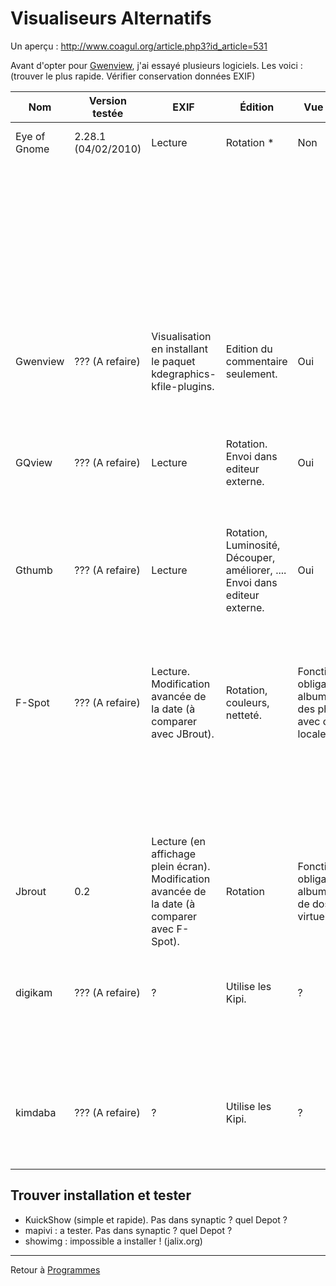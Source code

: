 # Visualiseurs Alternatifs

Un aperçu : <http://www.coagul.org/article.php3?id_article=531>

Avant d'opter pour [Gwenview](Gwenview "wikilink"), j'ai essayé
plusieurs logiciels. Les voici : (trouver le plus rapide. Vérifier
conservation données EXIF)

| Nom            | Version testée           | EXIF              | Édition                            | Vue dossiers | Diaporama           | Catégories                                          | Plus                                                       | Interface   | [apt-url](Apt-url) (Installation) |
|----------------|--------------------------|-------------------|------------------------------------|--------------|---------------------|----------------------------------------------------|------------------------------------------------------------|-------------|------------------------------------|
| Eye of Gnome   | 2.28.1 (04/02/2010)     | Lecture           | Rotation *                         | Non          | Oui *               | Non                                                | Celui par défaut de [Ubuntu](Ubuntu), simple et efficace. | Bonne       | par défaut                        |
|                |                          |                   |                                    |              |                     |                                                    | N'enregistre pas les images modifiées par défaut.         |             |                                    |
|                |                          |                   |                                    |              |                     |                                                    | Diaporama seulement en plein écran.                        |             |                                    |
|                |                          |                   |                                    |              |                     |                                                    | Greffons disponibles (comment les trouver/installer ?).  |             |                                    |
|                |                          |                   |                                    |              |                     |                                                    | Panneau latéral grisé (besoin de greffon(s) ?).          |             |                                    |
| Gwenview       | ??? (A refaire)         | Visualisation en installant le paquet kdegraphics-kfile-plugins. | Edition du commentaire seulement. | Oui          | Fenetre ou plein ecran | Non                                                | Utilise les Kipi                                          | Bonne       | [gwenview](apt://gwenview)         |
|                |                          |                   |                                    |              |                     |                                                    | *A tester : modules Kipi*                                   |             |                                    |
| GQview         | ??? (A refaire)         | Lecture           | Rotation. Envoi dans editeur externe. | Oui          | Oui, fenêtre ou plein écran. Récursif possible. | Mots-clefs (sauvegardés dans $HOME/.gqview/metadata)    | Recherche doublons                                      | Bonne !     |                                    |
|                |                          |                   |                                    |              |                     |                                                    | (Plutôt lent)                                             |             |                                    |
| Gthumb         | ??? (A refaire)         | Lecture           | Rotation, Luminosité, Découper, améliorer, .... Envoi dans editeur externe. | Oui          | Oui, fenêtre ou plein écran. | Oui (dans .comments du répertoire courant)           | Recherche doublons. Création image index. Création album Web | Moins pratique que GQview, mais édition avancée et modification date EXIF. |                                    |
|                |                          |                   |                                    |              |                     |                                                    | (à tester : les différentes fonctions d'édition)       |             |                                    |
| F-Spot         | ??? (A refaire)         | Lecture. Modification avancée de la date (à comparer avec JBrout). | Rotation, couleurs, netteté.       | Fonctionnement obligatoire par album (import des photos avec copie locale ou non) | Oui, seulement en plein écran.                          | Oui (gestion ?)                                   | Explorations (Flickr, PicasaWeb ou "Gallery", "Original Photo Gallery", HTML, dossier) | Semblable à Picasa.                                       |                                    |
|                |                          |                   |                                    |              |                     |                                                    | (mode gestionnaire - A tester : fonctions export album) Aide dispo ici : [http://f-spot.org/User_Guide](http://f-spot.org/User_Guide) |                                    |
| Jbrout         | 0.2                      | Lecture (en affichage plein écran). Modification avancée de la date (à comparer avec F-Spot). | Rotation                            | Fonctionnement obligatoire par albums (ajout de dossiers virtuels) | Oui, seulement en plein écran avec infos EXIF. | Oui (gestion ?)                                   | Export PicasaWeb, HTML, dossier                             | Sobre       |                                    |
|                |                          |                   |                                    |              |                     |                                                    | Attention, pas encore stable (version 0.2)                |             |                                    |
| digikam        | ??? (A refaire)         | ?                 | Utilise les Kipi.                  | ?            | ?                   | ?                                                  | Utilise les Kipi                                          | ?           |                                    |
|                |                          |                   |                                    |              |                     |                                                    | *pas mal. pourquoi il recopie les albums dans un dossier albums ? permet de modifier la date et d'ajouter des commentaires* |             |                                    |
| kimdaba        | ??? (A refaire)         | ?                 | Utilise les Kipi.                  | ?            | ?                   | ?                                                  | Utilise les Kipi                                          | ?           |                                    |
|                |                          |                   |                                    |              |                     |                                                    | *id digikam ? modif date, et ajouts onglets, descr, ...* |             |                                    |


## Trouver installation et tester

- KuickShow (simple et rapide). Pas dans synaptic ? quel Depot ?
- mapivi : a tester. Pas dans synaptic ? quel Depot ?
- showimg : impossible a installer ! (jalix.org)

------------------------------------------------------------------------

Retour à [Programmes](Programmes "wikilink")
